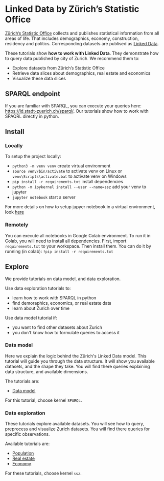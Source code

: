 # Linked Data by Zürich’s Statistic Office

[Zürich’s Statistic Office](https://www.stadt-zuerich.ch/prd/en/index/statistik.html) collects and publishes statistical information from all areas of life. That includes demographics, economy, construction, residency and politics. Corresponding datasets are publised as [Linked Data](https://en.wikipedia.org/wiki/Linked_data).

These tutorials show **how to work with Linked Data**. They demonstrate how to query data published by city of Zurich.
We recommend them to:

* Explore datasets from Zürich’s Statistic Office
* Retrieve data slices about demographics, real estate and economics
* Visualize these data slices

## SPARQL endpoint

If you are familiar with SPARQL, you can execute your queries here: https://ld.stadt-zuerich.ch/sparql/.
Our tutorials show how to work with SPAQRL directly in python.
## Install
### Locally
To setup the project locally:
* ```python3 -m venv venv``` create virtual environment
* ```source venv/bin/activate``` to activate venv on Linux or  ```venv\Scripts\activate.bat``` to activate venv on Windows
* ```pip install -r requirements.txt``` install dependencies
* ```python -m ipykernel install --user --name=ssz``` add your venv to jupyter
* ```jupyter notebook``` start a server

For more details on how to setup jupyer notebook in a virtual environment, look [here](https://janakiev.com/blog/jupyter-virtual-envs/)

### Remotely
You can execute all notebooks in Google Colab environment. To run it in Colab, you will need to install all dependencies.
First, import `requirements.txt` to your workspace. Then install them. You can do it by running (in colab):
```!pip install -r requirements.txt```

## Explore

We provide tutorials on data model, and data exploration.

Use data exploration tutorials to:
* learn how to work with SPARQL in python
* find demoraphics, economics, or real estate data
* learn about Zurich over time

Use data model tutorial if:
* you want to find other datasets about Zurich
* you don't know how to formulate queries to access it
### Data model

Here we explain the logic behind the Zürich's Linked Data model. This tutorial will guide you through the data structure. It will show you available datasets, and the shape they take. You will find there queries explaining data structure, and available dimensions.

The tutorials are:
* [Data model](notebooks/data_model.ipynb)

For this tutorial, choose kernel ```SPARQL```.
### Data exploration

These tutorials explore available datasets. You will see how to query, preprocess and visualize Zurich datasets. You will find there queries for specific observations.

Available tutorials are:
* [Population](notebooks/population.ipynb)
* [Real estate](notebooks/real_estate.ipynb)
* [Economy](notebooks/economy.ipynb)

For these tutorials, choose kernel ```ssz```.
